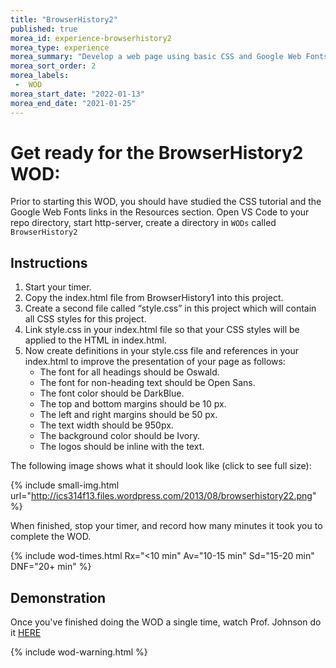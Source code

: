```yaml
---
title: "BrowserHistory2"
published: true
morea_id: experience-browserhistory2
morea_type: experience
morea_summary: "Develop a web page using basic CSS and Google Web Fonts."
morea_sort_order: 2
morea_labels:
 -  WOD 
morea_start_date: "2022-01-13"
morea_end_date: "2021-01-25"
---
```


# Get ready for the BrowserHistory2 WOD: 

Prior to starting this WOD, you should have studied the CSS tutorial and the Google Web Fonts links in the Resources section. Open  VS Code to your repo directory, start http-server, create a directory in `WODs` called `BrowserHistory2`

## Instructions

  1. Start your timer.
  2. Copy the index.html file from BrowserHistory1 into this project.
  3. Create a second file called “style.css” in this project which will contain all CSS styles for this project.  
  4. Link style.css in your index.html file so that your CSS styles will be applied to the HTML in index.html.  
  5. Now create definitions in your style.css file and references in your index.html to improve the presentation of your page as follows:
     * The font for all headings should be Oswald.
     * The font for non-heading text should be Open Sans.
     * The font color should be DarkBlue.
     * The top and bottom margins should be 10 px.
     * The left and right margins should be 50 px.
     * The text width should be 950px.
     * The background color should be Ivory.
     * The logos should be inline with the text.


The following image shows what it should look like (click to see full size):

{% include small-img.html url="http://ics314f13.files.wordpress.com/2013/08/browserhistory22.png" %}

When finished, stop your timer, and record how many minutes it took you to complete the WOD. 

{% include wod-times.html Rx="<10 min" Av="10-15 min" Sd="15-20 min" DNF="20+ min" %}

## Demonstration

Once you've finished doing the WOD a single time, watch Prof. Johnson do it 
[HERE](https://youtu.be/8u4VrPKGON4)

{% include wod-warning.html %}





